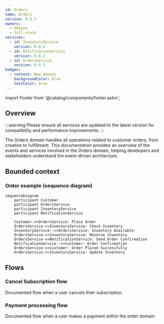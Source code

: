 ```yaml
---
id: Orders
name: Orders
version: 0.0.3
owners:
  - dboyne
  - full-stack
services:
  - id: InventoryService
    version: 0.0.2
  - id: NotificationService
    version: 0.0.2
  - id: OrdersService
    version: 0.0.3
badges:
  - content: New domain
    backgroundColor: blue
    textColor: blue
---
```


import Footer from '@catalog/components/footer.astro';

## Overview

:::warning
Please ensure all services are updated to the latest version for compatibility and performance improvements.
:::

The Orders domain handles all operations related to customer orders, from creation to fulfillment. This documentation provides an overview of the events and services involved in the Orders domain, helping developers and stakeholders understand the event-driven architecture.

<Tiles >
    <Tile icon="UserGroupIcon" href="/docs/teams/full-stack" title="Contact the team" description="Any questions? Feel free to contact the owners" />
    <Tile icon="RectangleGroupIcon" href={`/visualiser/domains/${frontmatter.id}/${frontmatter.version}`} title={`${frontmatter.services.length} services are in this domain`} description="This service sends messages to downstream consumers" />
</Tiles>

## Bounded context

<NodeGraph />

### Order example (sequence diagram)

```mermaid
sequenceDiagram
    participant Customer
    participant OrdersService
    participant InventoryService
    participant NotificationService

    Customer->>OrdersService: Place Order
    OrdersService->>InventoryService: Check Inventory
    InventoryService-->>OrdersService: Inventory Available
    OrdersService->>InventoryService: Reserve Inventory
    OrdersService->>NotificationService: Send Order Confirmation
    NotificationService-->>Customer: Order Confirmation
    OrdersService->>Customer: Order Placed Successfully
    OrdersService->>InventoryService: Update Inventory
```

## Flows

### Cancel Subscription flow
Documented flow when a user cancels their subscription.

<Flow id="CancelSubscription" version="latest" includeKey={false} />

### Payment processing flow
Documented flow when a user makes a payment within the order domain

<Flow id="PaymentFlow" version="latest" includeKey={false} />

<Footer />
